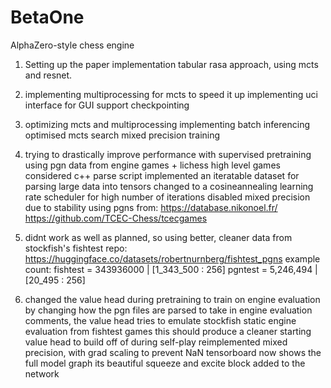# BetaOne

AlphaZero-style chess engine

1.
    Setting up the paper implementation
    tabular rasa approach, using mcts and resnet.

2.
    implementing multiprocessing for mcts to speed it up
        implementing uci interface for GUI support
        checkpointing

3.
    optimizing mcts and multiprocessing
        implementing batch inferencing
        optimised mcts search
        mixed precision training

4.
    trying to drastically improve performance with supervised pretraining
        using pgn data from engine games + lichess high level games
        considered c++ parse script
        implemented an iteratable dataset for parsing large data into tensors
        changed to a cosineannealing learning rate scheduler for high number of iterations
        disabled mixed precision due to stability
    using pgns from:
        <https://database.nikonoel.fr/>
        <https://github.com/TCEC-Chess/tcecgames>

5.
    didnt work as well as planned, so using better, cleaner data from stockfish's fishtest repo:
        <https://huggingface.co/datasets/robertnurnberg/fishtest_pgns>
        example count:
            fishtest = 343936000 | [1_343_500 : 256]
            pgntest = 5,246,494 | [20_495 : 256]

6.
    changed the value head during pretraining to train on engine evaluation
        by changing how the pgn files are parsed to take in engine evaluation comments,
        the value head tries to emulate stockfish static engine evaluation from fishtest games
        this should produce a cleaner starting value head to build off of during self-play
    reimplemented mixed precision, with grad scaling to prevent NaN
    tensorboard now shows the full model graph
        its beautiful
    squeeze and excite block added to the network
